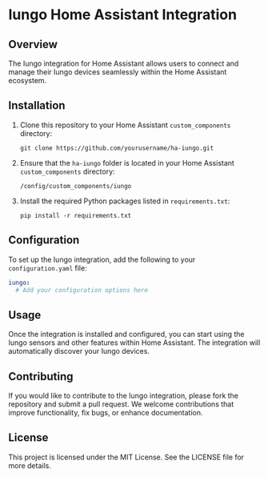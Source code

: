 # Iungo Home Assistant Integration

## Overview
The Iungo integration for Home Assistant allows users to connect and manage their Iungo devices seamlessly within the Home Assistant ecosystem.

## Installation
1. Clone this repository to your Home Assistant `custom_components` directory:
   ```
   git clone https://github.com/yourusername/ha-iungo.git
   ```
2. Ensure that the `ha-iungo` folder is located in your Home Assistant `custom_components` directory:
   ```
   /config/custom_components/iungo
   ```

3. Install the required Python packages listed in `requirements.txt`:
   ```
   pip install -r requirements.txt
   ```

## Configuration
To set up the Iungo integration, add the following to your `configuration.yaml` file:

```yaml
iungo:
  # Add your configuration options here
```

## Usage
Once the integration is installed and configured, you can start using the Iungo sensors and other features within Home Assistant. The integration will automatically discover your Iungo devices.

## Contributing
If you would like to contribute to the Iungo integration, please fork the repository and submit a pull request. We welcome contributions that improve functionality, fix bugs, or enhance documentation.

## License
This project is licensed under the MIT License. See the LICENSE file for more details.